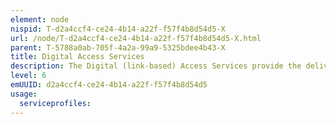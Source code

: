 ```yaml
---
element: node
nispid: T-d2a4ccf4-ce24-4b14-a22f-f57f4b8d54d5-X
url: /node/T-d2a4ccf4-ce24-4b14-a22f-f57f4b8d54d5-X.html
parent: T-5788a0ab-705f-4a2a-99a9-5325bdee4b43-X
title: Digital Access Services
description: The Digital (link-based) Access Services provide the delivery or exchange of digital signals (synchronous or asynchronous) over a native digital interface port, usually a port providing Transmission Services, at channel access level (e.g. the modem port of a handheld satcom terminal).
level: 6
emUUID: d2a4ccf4-ce24-4b14-a22f-f57f4b8d54d5
usage:
  serviceprofiles:
---
```

